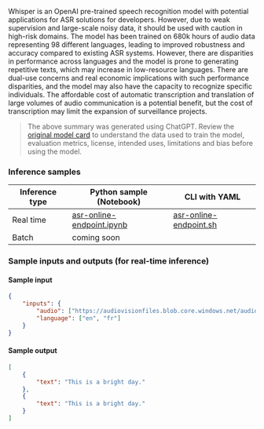 Whisper is an OpenAI pre-trained speech recognition model with potential applications for ASR solutions for developers. However, due to weak supervision and large-scale noisy data, it should be used with caution in high-risk domains. The model has been trained on 680k hours of audio data representing 98 different languages, leading to improved robustness and accuracy compared to existing ASR systems. However, there are disparities in performance across languages and the model is prone to generating repetitive texts, which may increase in low-resource languages. There are dual-use concerns and real economic implications with such performance disparities, and the model may also have the capacity to recognize specific individuals. The affordable cost of automatic transcription and translation of large volumes of audio communication is a potential benefit, but the cost of transcription may limit the expansion of surveillance projects.

> The above summary was generated using ChatGPT. Review the [original model card](https://huggingface.co/openai/whisper-large) to understand the data used to train the model, evaluation metrics, license, intended uses, limitations and bias before using the model.

### Inference samples

Inference type|Python sample (Notebook)|CLI with YAML
|--|--|--|
Real time|[asr-online-endpoint.ipynb](https://aka.ms/azureml-infer-online-sdk-asr)|[asr-online-endpoint.sh](https://aka.ms/azureml-infer-online-cli-asr)
Batch | coming soon


### Sample inputs and outputs (for real-time inference)

#### Sample input
```json
{
    "inputs": {
        "audio": ["https://audiovisionfiles.blob.core.windows.net/audio/audio.m4a", "https://audiovisionfiles.blob.core.windows.net/audio/audio.m4a"],
        "language": ["en", "fr"]
    }
}
```

#### Sample output
```json
[
    {
        "text": "This is a bright day."
    },
    {
        "text": "This is a bright day."
    }
]
```
